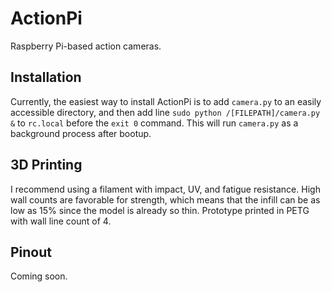 # ActionPi
Raspberry Pi-based action cameras.

## Installation
Currently, the easiest way to install ActionPi is to add `camera.py` to an easily accessible directory, and then add line `sudo python /[FILEPATH]/camera.py &` to `rc.local` before the `exit 0` command.  This will run `camera.py` as a background process after bootup. 

## 3D Printing
I recommend using a filament with impact, UV, and fatigue resistance.  High wall counts are favorable for strength, which means that the infill can be as low as 15% since the model is already so thin.
Prototype printed in PETG with wall line count of 4.

## Pinout
Coming soon.
